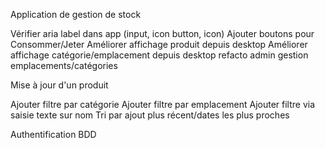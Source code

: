 Application de gestion de stock

Vérifier aria label dans app (input, icon button, icon)
Ajouter boutons pour Consommer/Jeter
Améliorer affichage produit depuis desktop
Améliorer affichage catégorie/emplacement depuis desktop
refacto admin gestion emplacements/catégories

Mise à jour d'un produit

Ajouter filtre par catégorie
Ajouter filtre par emplacement
Ajouter filtre via saisie texte sur nom
Tri par ajout plus récent/dates les plus proches

Authentification
BDD
